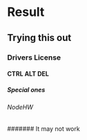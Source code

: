 
# Result
## Trying this out
### Drivers License
#### CTRL ALT DEL
##### Special ones
###### NodeHW
####### It may not work

